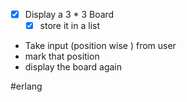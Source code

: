 - [x] Display a 3 * 3 Board
	- [x] store it in a list 
- Take input (position wise ) from user 
- mark that position 
- display the board again 


#erlang 